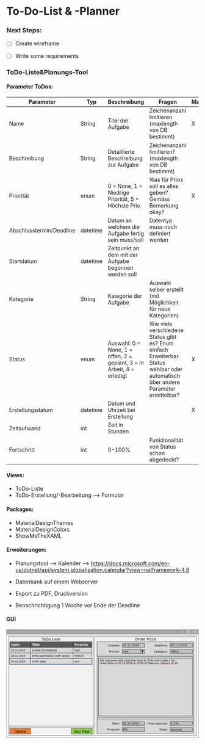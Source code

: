 # To-Do-List & -Planner
### Next Steps:
- [ ] Create wireframe

- [ ] Write some requirements

  

### ToDo-Liste&Planungs-Tool

  

#### Parameter ToDos:

| Parameter | Typ | Beschreibung | Fragen | Mandatory |
|--|--|--|--|--|
| Name | String | Titel der Aufgabe | Zeichenanzahl limitieren (maxlength von DB bestimmt) | X |
| Beschreibung | String | Detaillierte Beschreibung zur Aufgabe | Zeichenanzahl limitieren? (maxlength von DB bestimmt) |  |
| Priorität | enum | 0 = None, 1 = Niedrige Priorität, 5 = Höchste Prio | Was für Prios soll es alles geben? Gemäss Bemerkung okay? | X |
| Abschlusstermin/Deadline | datetime | Datum an welchem die Aufgabe fertig sein muss/soll | Datentyp muss noch definiert werden |  |
| Startdatum | datetime | Zeitpunkt an dem mit der Aufgabe begonnen werden soll |  |  |
| Kategorie | String | Kategorie der Aufgabe | Auswahl selber erstellt (mit Möglichkeit für neue Kategorien) |  |
| Status | enum | Auswahl: 0 = None, 1 = offen, 2 = geplant, 3 = in Arbeit, 4 = erledigt | Wie viele verschiedene Status gibt es? Enum einfach Erweiterbar. Status wählbar oder automatisch über andere Parameter ermittelbar? | X |
| Erstellungsdatum | datetime | Datum und Uhrzeit bei Erstellung |  | X |
| Zeitaufwand | int | Zeit in Stunden |  |  |
| Fortschritt | int | 0-100% | Funktionalität von Status schon abgedeckt? |  |

#### Views:
- ToDo-Liste
- ToDo-Erstellung/-Bearbeitung --> Formular

#### Packages:
- MaterialDesignThemes
- MaterialDesignColors
- ShowMeTheXAML
  
#### Erweiterungen:

- Planungstool --> Kalender --> https://docs.microsoft.com/en-us/dotnet/api/system.globalization.calendar?view=netframework-4.8

- Datenbank auf einem Webserver

- Export zu PDF, Druckversion

- Benachrichtigung 1 Woche vor Ende der Deadline

#### GUI

![GUI Beispiel](images/gui/GUI_Example_Text.png)
